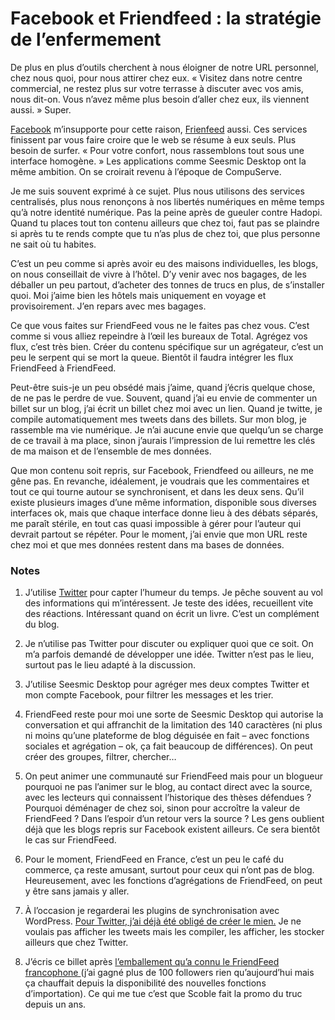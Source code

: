 # Facebook et Friendfeed : la stratégie de l’enfermement

De plus en plus d’outils cherchent à nous éloigner de notre URL personnel, chez nous quoi, pour nous attirer chez eux. « Visitez dans notre centre commercial, ne restez plus sur votre terrasse à discuter avec vos amis, nous dit-on. Vous n’avez même plus besoin d’aller chez eux, ils viennent aussi. » Super.

[Facebook](http://www.facebook.com/tcrouzet) m’insupporte pour cette raison, [Frienfeed](http://friendfeed.com/tcrouzet) aussi. Ces services finissent par vous faire croire que le web se résume à eux seuls. Plus besoin de surfer. « Pour votre confort, nous rassemblons tout sous une interface homogène. » Les applications comme Seesmic Desktop ont la même ambition. On se croirait revenu à l’époque de CompuServe.<span id="more-7932"></span>

Je me suis souvent exprimé à ce sujet. Plus nous utilisons des services centralisés, plus nous renonçons à nos libertés numériques en même temps qu’à notre identité numérique. Pas la peine après de gueuler contre Hadopi. Quand tu places tout ton contenu ailleurs que chez toi, faut pas se plaindre si après tu te rends compte que tu n’as plus de chez toi, que plus personne ne sait où tu habites.

C’est un peu comme si après avoir eu des maisons individuelles, les blogs, on nous conseillait de vivre à l’hôtel. D’y venir avec nos bagages, de les déballer un peu partout, d’acheter des tonnes de trucs en plus, de s’installer quoi. Moi j’aime bien les hôtels mais uniquement en voyage et provisoirement. J’en repars avec mes bagages.

Ce que vous faites sur FriendFeed vous ne le faites pas chez vous. C’est comme si vous alliez repeindre à l’œil les bureaux de Total. Agrégez vos flux, c’est très bien. Créer du contenu spécifique sur un agrégateur, c’est un peu le serpent qui se mort la queue. Bientôt il faudra intégrer les flux FriendFeed à FriendFeed.

Peut-être suis-je un peu obsédé mais j’aime, quand j’écris quelque chose, de ne pas le perdre de vue. Souvent, quand j’ai eu envie de commenter un billet sur un blog, j’ai écrit un billet chez moi avec un lien. Quand je twitte, je compile automatiquement mes tweets dans des billets. Sur mon blog, je rassemble ma vie numérique. Je n’ai aucune envie que quelqu’un se charge de ce travail à ma place, sinon j’aurais l’impression de lui remettre les clés de ma maison et de l’ensemble de mes données.

Que mon contenu soit repris, sur Facebook, Friendfeed ou ailleurs, ne me gêne pas. En revanche, idéalement, je voudrais que les commentaires et tout ce qui tourne autour se synchronisent, et dans les deux sens. Qu’il existe plusieurs images d’une même information, disponible sous diverses interfaces ok, mais que chaque interface donne lieu à des débats séparés, me paraît stérile, en tout cas quasi impossible à gérer pour l’auteur qui devrait partout se répéter. Pour le moment, j’ai envie que mon URL reste chez moi et que mes données restent dans ma bases de données.

### Notes

1. J’utilise [Twitter](http://twitter.com/crouzet) pour capter l’humeur du temps. Je pêche souvent au vol des informations qui m’intéressent. Je teste des idées, recueillent vite des réactions. Intéressant quand on écrit un livre. C’est un complément du blog.

2. Je n’utilise pas Twitter pour discuter ou expliquer quoi que ce soit. On m’a parfois demandé de développer une idée. Twitter n’est pas le lieu, surtout pas le lieu adapté à la discussion.

3. J’utilise Seesmic Desktop pour agréger mes deux comptes Twitter et mon compte Facebook, pour filtrer les messages et les trier.

4. FriendFeed reste pour moi une sorte de Seesmic Desktop qui autorise la conversation et qui affranchit de la limitation des 140 caractères (ni plus ni moins qu’une plateforme de blog déguisée en fait – avec fonctions sociales et agrégation – ok, ça fait beaucoup de différences). On peut créer des groupes, filtrer, chercher…

5. On peut animer une communauté sur FriendFeed mais pour un blogueur pourquoi ne pas l’animer sur le blog, au contact direct avec la source, avec les lecteurs qui connaissent l’historique des thèses défendues ? Pourquoi déménager de chez soi, sinon pour accroître la valeur de FriendFeed ? Dans l’espoir d’un retour vers la source ? Les gens oublient déjà que les blogs repris sur Facebook existent ailleurs. Ce sera bientôt le cas sur FriendFeed.

6. Pour le moment, FriendFeed en France, c’est un peu le café du commerce, ça reste amusant, surtout pour ceux qui n’ont pas de blog. Heureusement, avec les fonctions d’agrégations de FriendFeed, on peut y être sans jamais y aller.

7. À l’occasion je regarderai les plugins de synchronisation avec WordPress. [Pour Twitter, j’ai déjà été obligé de créer le mien.](https://tcrouzet.com/2009/05/22/wp-twiller-perfectionne/) Je ne voulais pas afficher les tweets mais les compiler, les afficher, les stocker ailleurs que chez Twitter.

8. J’écris ce billet après [l’emballement qu’a connu le FriendFeed francophone ](http://www.authueil.org/?2009/07/23/1397-acceleration-brutale)(j’ai gagné plus de 100 followers rien qu’aujourd’hui mais ça chauffait depuis la disponibilité des nouvelles fonctions d’importation). Ce qui me tue c’est que Scoble fait la promo du truc depuis un ans.
